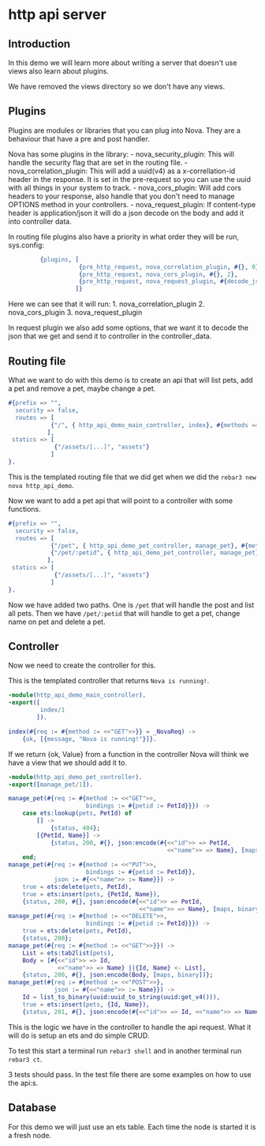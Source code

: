 # http api server #

## Introduction ##

In this demo we will learn more about writing a server that doesn't use views also learn about plugins.

We have removed the views directory so we don't have any views.

## Plugins ##

Plugins are modules or libraries that you can plug into Nova. They are a behaviour that have a pre and post handler.

Nova has some plugins in the library:
    - nova_security_plugin: This will handle the security flag that are set in the routing file.
    - nova_correlation_plugin: This will add a uuid(v4) as a x-correllation-id header in the response. It is set in the pre-request so you can use the uuid with all things in your system to track.
    - nova_cors_plugin: Will add cors headers to your response, also handle that you don't need to manage OPTIONS method in your controllers.
    - nova_request_plugin: If content-type header is application/json it will do a json decode on the body and add it into controller data.

In routing file plugins also have a priority in what order they will be run, sys.config:
```erlang
         {plugins, [
                    {pre_http_request, nova_correlation_plugin, #{}, 0},
                    {pre_http_request, nova_cors_plugin, #{}, 2},
                    {pre_http_request, nova_request_plugin, #{decode_json_body => true}, 10}
                   ]}
```

Here we can see that it will run:
    1. nova_correlation_plugin
    2. nova_cors_plugin
    3. nova_request_plugin

In request plugin we also add some options, that we want it to decode the json that we get and send it to controller in the controller_data.

## Routing file ##

What we want to do with this demo is to create an api that will list pets, add a pet and remove a pet, maybe change a pet.

```erlang
#{prefix => "",
  security => false,
  routes => [
            {"/", { http_api_demo_main_controller, index}, #{methods => [get]}}
           ],
 statics => [
             {"/assets/[...]", "assets"}
            ]
}.
```

This is the templated routing file that we did get when we did the `rebar3 new nova http_api_demo`.

Now we want to add a pet api that will point to a controller with some functions.

```erlang
#{prefix => "",
  security => false,
  routes => [
            {"/pet", { http_api_demo_pet_controller, manage_pet}, #{methods => [options, get, post]}},
            {"/pet/:petid", { http_api_demo_pet_controller, manage_pet}, #{methods => [options, get, put]}}
           ],
 statics => [
             {"/assets/[...]", "assets"}
            ]
}.
```

Now we have added two paths. One is `/pet` that will handle the post and list all pets. Then we have `/pet/:petid` that will handle to get a pet, change name on pet and delete a pet.

## Controller ##

Now we need to create the controller for this.

This is the templated controller that returns `Nova is running!`.

```erlang
-module(http_api_demo_main_controller).
-export([
         index/1
        ]).

index(#{req := #{method := <<"GET">>}} = _NovaReq) ->
    {ok, [{message, "Nova is running!"}]}.
```

If we return {ok, Value} from a function in the controller Nova will think we have a view that we should add it to.

```erlang
-module(http_api_demo_pet_controller).
-export([manage_pet/1]).

manage_pet(#{req := #{method := <<"GET">>,
                      bindings := #{petid := PetId}}}) ->
    case ets:lookup(pets, PetId) of
        [] ->
            {status, 404};
        [{PetId, Name}] ->
            {status, 200, #{}, json:encode(#{<<"id">> => PetId,
                                             <<"name">> => Name}, [maps, binary])}
    end;
manage_pet(#{req := #{method := <<"PUT">>,
                      bindings := #{petid := PetId}},
             json := #{<<"name">> := Name}}) ->
    true = ets:delete(pets, PetId),
    true = ets:insert(pets, {PetId, Name}),
    {status, 200, #{}, json:encode(#{<<"id">> => PetId,
                                     <<"name">> => Name}, [maps, binary])};
manage_pet(#{req := #{method := <<"DELETE">>,
                      bindings := #{petid := PetId}}}) ->
    true = ets:delete(pets, PetId),
    {status, 200}; 
manage_pet(#{req := #{method := <<"GET">>}}) ->
    List = ets:tab2list(pets),
    Body = [#{<<"id">> => Id,
              <<"name">> => Name} ||{Id, Name} <- List],
    {status, 200, #{}, json:encode(Body, [maps, binary])};
manage_pet(#{req := #{method := <<"POST">>},
             json := #{<<"name">> := Name}}) ->
    Id = list_to_binary(uuid:uuid_to_string(uuid:get_v4())),  
    true = ets:insert(pets, {Id, Name}),
    {status, 201, #{}, json:encode(#{<<"id">> => Id, <<"name">> => Name}, [maps, binary])}.
```

This is the logic we have in the controller to handle the api request. What it will do is setup an ets and do simple CRUD.

To test this start a terminal run `rebar3 shell` and in another terminal run `rebar3 ct`.

3 tests should pass. In the test file there are some examples on how to use the api:s.


## Database ##

For this demo we will just use an ets table. Each time the node is started it is a fresh node.

